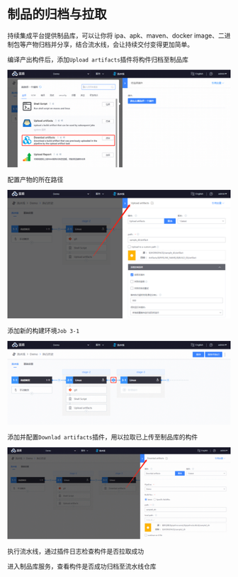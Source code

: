 # 制品的归档与拉取

持续集成平台提供制品库，可以让你将 ipa、apk、maven、docker image、二进制包等产物归档并分享，结合流水线，会让持续交付变得更加简单。


编译产出构件后，添加`Upload artifacts`插件将构件归档至制品库

![添加插件](../../assets/artifactory_1.png)


配置产物的所在路径

![配置插件](../../assets/artifactory_2.png)


添加新的构建环境`Job 3-1`

![添加构建环境](../../assets/artifactory_3.png)


添加并配置`Downlad artifacts`插件，用以拉取已上传至制品库的构件

![配置插件](../../assets/artifactory_4.png)


执行流水线，通过插件日志检查构件是否拉取成功


进入制品库服务，查看构件是否成功归档至流水线仓库
